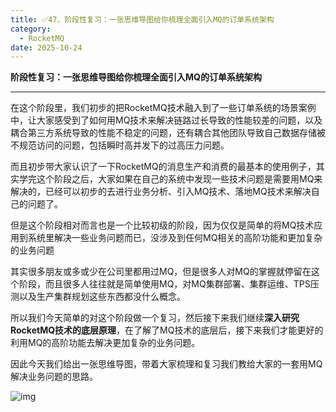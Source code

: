 ```yaml
---
title: ✅47、阶段性复习：一张思维导图给你梳理全面引入MQ的订单系统架构
category:
  - RocketMQ
date: 2025-10-24
---
```



**阶段性复习：一张思维导图给你梳理全面引入MQ的订单系统架构**

---

在这个阶段里，我们初步的把RocketMQ技术融入到了一些订单系统的场景案例中，让大家感受到了如何用MQ技术来解决链路过长导致的性能较差的问题，以及耦合第三方系统导致的性能不稳定的问题，还有耦合其他团队导致自己数据存储被不规范访问的问题，包括瞬时高并发下的过高压力问题。

而且初步带大家认识了一下RocketMQ的消息生产和消费的最基本的使用例子，其实学完这个阶段之后，大家如果在自己的系统中发现一些技术问题是需要用MQ来解决的，已经可以初步的去进行业务分析、引入MQ技术、落地MQ技术来解决自己的问题了。

但是这个阶段相对而言也是一个比较初级的阶段，因为仅仅是简单的将MQ技术应用到系统里解决一些业务问题而已，没涉及到任何MQ相关的高阶功能和更加复杂的业务问题

其实很多朋友或多或少在公司里都用过MQ，但是很多人对MQ的掌握就停留在这个阶段，而且很多人往往就是简单使用MQ，对MQ集群部署、集群运维、TPS压测以及生产集群规划这些东西都没什么概念。

所以我们今天简单的对这个阶段做一个复习，然后接下来我们继续**深入研究RocketMQ技术的底层原理**，在了解了MQ技术的底层后，接下来我们才能更好的利用MQ的高阶功能去解决更加复杂的业务问题。

因此今天我们给出一张思维导图，带着大家梳理和复习我们教给大家的一套用MQ解决业务问题的思路。

![img](https://studyimages.oss-cn-beijing.aliyuncs.com/img/RocketMQ/202308/202308211636948.png)